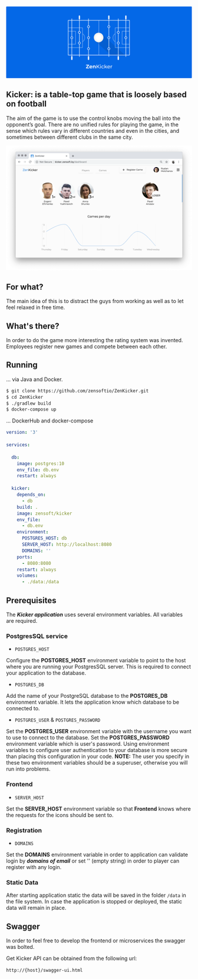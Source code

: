 ![Logo](docs/logo.png)


## Kicker:  is a table-top game that is loosely based on football

The aim of the game is to use the control knobs moving the ball into the 
opponent’s goal. There are no unified rules for playing the game, in the 
sense which rules vary in different countries and even in the cities, and sometimes
between different clubs in the same city.

[![Screenshots](docs/screenshots/animation.webp)](http://kicker.zensoft.by)


## For what?

The main idea of this is to distract the guys from working as well as to let feel relaxed in 
free time.


## What's there?

In order to do the game more interesting the rating system was invented. Employees 
register new games and compete between each other. 


## Running

... via Java and Docker.

```bash
$ git clone https://github.com/zensoftio/ZenKicker.git
$ cd ZenKicker
$ ./gradlew build
$ docker-compose up
```

... DockerHub and docker-compose

```yaml
version: '3'

services:

  db:
    image: postgres:10
    env_file: db.env
    restart: always

  kicker:
    depends_on:
      - db
    build: .
    image: zensoft/kicker
    env_file:
      - db.env
    environment:
      POSTGRES_HOST: db
      SERVER_HOST: http://localhost:8080
      DOMAINS: ''
    ports:
      - 8080:8080
    restart: always
    volumes:
      - ./data:/data
```


## Prerequisites

The **_Kicker application_** uses several environment variables. All variables are required.


### PostgresSQL service

* `POSTGRES_HOST`

Configure the **POSTGRES_HOST** environment variable to point to the host where 
you are running your PostgresSQL server. This is required to connect your 
application to the database.

* `POSTGRES_DB`

Add the name of your PostgreSQL database to the **POSTGRES_DB** environment 
variable. It lets the application know which database to be connected to.

* `POSTGRES_USER` & `POSTGRES_PASSWORD`

Set the **POSTGRES_USER** environment variable with the username you want to 
use to connect to the database.  Set the **POSTGRES_PASSWORD** environment 
variable which is user's password. Using environment variables to configure user 
authentication to your database is more secure than placing this configuration 
in your code. **NOTE:** The user you specify in these two environment variables
should be a superuser, otherwise you will run into problems.


### Frontend

* `SERVER_HOST`

Set the **SERVER_HOST** environment variable so that **Frontend** knows where the requests for the icons should be sent to. 


### Registration

* `DOMAINS`

Set the **DOMAINS** environment variable in order to application can validate login by **_domains of email_** or set ''
(empty string) in order to player can register with any login.


### Static Data

After starting application static the data will be saved in the folder `/data` in the file system.
In case the application is stopped or deployed, the static data will 
remain in place.

## Swagger

In order to feel free to develop the frontend or microservices the swagger 
was bolted.

Get Kicker API can be obtained from the following url:

`http://{host}/swagger-ui.html`